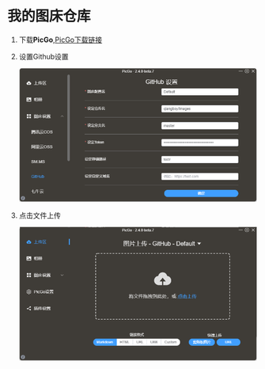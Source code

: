 # 我的图床仓库

1. 下载**PicGo**,[PicGo下载链接](https://github.com/Molunerfinn/PicGo/releases)

2. 设置Github设置

   ![](https://raw.githubusercontent.com/qiangboy/images/master/test/Snipaste_2024-07-16_16-12-41.png)

3. 点击文件上传

   ![](https://raw.githubusercontent.com/qiangboy/images/master/test/Snipaste_2024-07-16_16-16-32.png)
